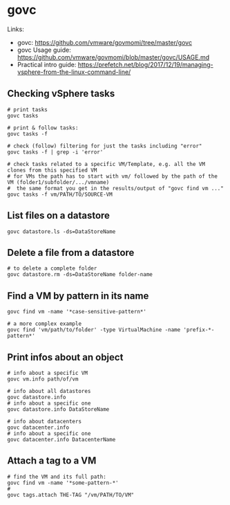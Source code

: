 # govc

Links:

- govc: https://github.com/vmware/govmomi/tree/master/govc
- govc Usage guide: https://github.com/vmware/govmomi/blob/master/govc/USAGE.md
- Practical intro guide: https://prefetch.net/blog/2017/12/19/managing-vsphere-from-the-linux-command-line/

## Checking vSphere tasks

```shell
# print tasks
govc tasks

# print & follow tasks:
govc tasks -f

# check (follow) filtering for just the tasks including "error"
govc tasks -f | grep -i 'error'

# check tasks related to a specific VM/Template, e.g. all the VM clones from this specified VM
# for VMs the path has to start with vm/ followed by the path of the VM (folder1/subfolder/.../vmname)
#  the same format you get in the results/output of "govc find vm ..."
govc tasks -f vm/PATH/TO/SOURCE-VM
```

## List files on a datastore

```shell
govc datastore.ls -ds=DataStoreName
```

## Delete a file from a datastore

```shell
# to delete a complete folder
govc datastore.rm -ds=DataStoreName folder-name
```

## Find a VM by pattern in its name

```shell
govc find vm -name '*case-sensitive-pattern*'

# a more complex example
govc find 'vm/path/to/folder' -type VirtualMachine -name 'prefix-*-pattern*'
```

## Print infos about an object

```shell
# info about a specific VM
govc vm.info path/of/vm

# info about all datastores
govc datastore.info
# info about a specific one
govc datastore.info DataStoreName

# info about datacenters
govc datacenter.info
# info about a specific one
govc datacenter.info DatacenterName
```

## Attach a tag to a VM

```shell
# find the VM and its full path:
govc find vm -name '*some-pattern-*'
#
govc tags.attach THE-TAG "/vm/PATH/TO/VM"
```
